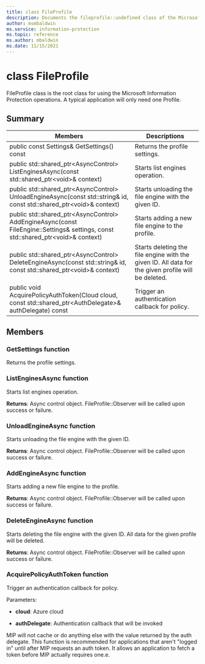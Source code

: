 ```yaml
---
title: class FileProfile 
description: Documents the fileprofile::undefined class of the Microsoft Information Protection (MIP) SDK.
author: msmbaldwin
ms.service: information-protection
ms.topic: reference
ms.author: mbaldwin
ms.date: 11/15/2021
---
```


# class FileProfile 
FileProfile class is the root class for using the Microsoft Information Protection operations.
A typical application will only need one Profile.
  
## Summary
 Members                        | Descriptions                                
--------------------------------|---------------------------------------------
public const Settings& GetSettings() const  |  Returns the profile settings.
public std::shared_ptr\<AsyncControl\> ListEnginesAsync(const std::shared_ptr\<void\>& context)  |  Starts list engines operation.
public std::shared_ptr\<AsyncControl\> UnloadEngineAsync(const std::string& id, const std::shared_ptr\<void\>& context)  |  Starts unloading the file engine with the given ID.
public std::shared_ptr\<AsyncControl\> AddEngineAsync(const FileEngine::Settings& settings, const std::shared_ptr\<void\>& context)  |  Starts adding a new file engine to the profile.
public std::shared_ptr\<AsyncControl\> DeleteEngineAsync(const std::string& id, const std::shared_ptr\<void\>& context)  |  Starts deleting the file engine with the given ID. All data for the given profile will be deleted.
public void AcquirePolicyAuthToken(Cloud cloud, const std::shared_ptr\<AuthDelegate\>& authDelegate) const  |  Trigger an authentication callback for policy.
  
## Members
  
### GetSettings function
Returns the profile settings.
  
### ListEnginesAsync function
Starts list engines operation.

  
**Returns**: Async control object.
FileProfile::Observer will be called upon success or failure.
  
### UnloadEngineAsync function
Starts unloading the file engine with the given ID.

  
**Returns**: Async control object.
FileProfile::Observer will be called upon success or failure.
  
### AddEngineAsync function
Starts adding a new file engine to the profile.

  
**Returns**: Async control object.
FileProfile::Observer will be called upon success or failure.
  
### DeleteEngineAsync function
Starts deleting the file engine with the given ID. All data for the given profile will be deleted.

  
**Returns**: Async control object.
FileProfile::Observer will be called upon success or failure.
  
### AcquirePolicyAuthToken function
Trigger an authentication callback for policy.

Parameters:  
* **cloud**: Azure cloud 


* **authDelegate**: Authentication callback that will be invoked


MIP will not cache or do anything else with the value returned by the auth delegate. This function is recommended for applications that aren't "logged in" until after MIP requests an auth token. It allows an application to fetch a token before MIP actually requires one.e.
